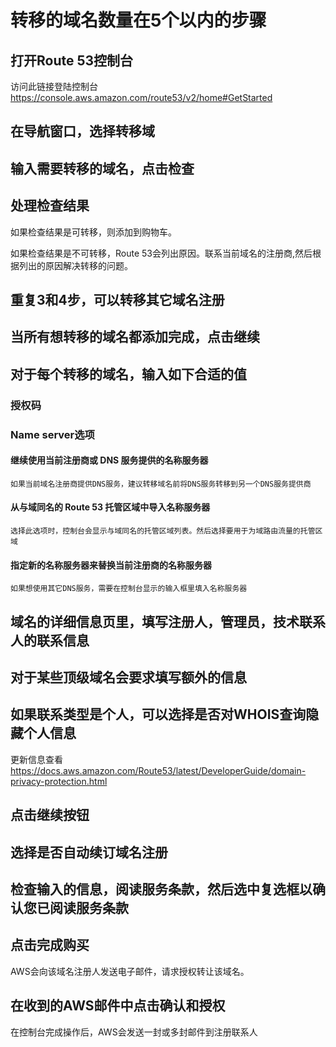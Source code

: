 # 转移的域名数量在5个以内的步骤

## 打开Route 53控制台

访问此链接登陆控制台 <https://console.aws.amazon.com/route53/v2/home#GetStarted>

## 在导航窗口，选择转移域

## 输入需要转移的域名，点击检查

## 处理检查结果

如果检查结果是可转移，则添加到购物车。

如果检查结果是不可转移，Route 53会列出原因。联系当前域名的注册商,然后根据列出的原因解决转移的问题。

## 重复3和4步，可以转移其它域名注册

## 当所有想转移的域名都添加完成，点击继续

## 对于每个转移的域名，输入如下合适的值

### 授权码

### Name server选项

#### 继续使用当前注册商或 DNS 服务提供的名称服务器

    如果当前域名注册商提供DNS服务，建议转移域名前将DNS服务转移到另一个DNS服务提供商

#### 从与域同名的 Route 53 托管区域中导入名称服务器

    选择此选项时，控制台会显示与域同名的托管区域列表。然后选择要用于为域路由流量的托管区域

#### 指定新的名称服务器来替换当前注册商的名称服务器

    如果想使用其它DNS服务，需要在控制台显示的输入框里填入名称服务器

## 域名的详细信息页里，填写注册人，管理员，技术联系人的联系信息

## 对于某些顶级域名会要求填写额外的信息

## 如果联系类型是个人，可以选择是否对WHOIS查询隐藏个人信息

更新信息查看<https://docs.aws.amazon.com/Route53/latest/DeveloperGuide/domain-privacy-protection.html>

## 点击继续按钮

## 选择是否自动续订域名注册

## 检查输入的信息，阅读服务条款，然后选中复选框以确认您已阅读服务条款

## 点击完成购买

AWS会向该域名注册人发送电子邮件，请求授权转让该域名。

## 在收到的AWS邮件中点击确认和授权

在控制台完成操作后，AWS会发送一封或多封邮件到注册联系人
